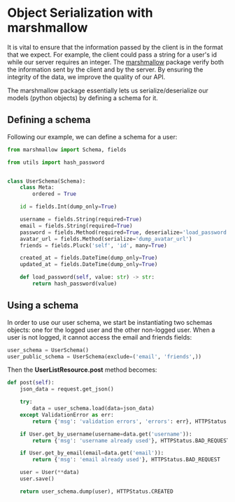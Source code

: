 # Object Serialization with marshmallow

It is vital to ensure that the information passed by the client is in the format that we expect. For example, the client could pass a string for a user's id while our server requires an integer. The [marshmallow](https://marshmallow.readthedocs.io/en/stable/) package verify both the information sent by the client and by the server. By ensuring the integrity of the data, we improve the quality of our API.

The marshmallow package essentially lets us serialize/deserialize our models (python objects) by defining a schema for it.

## Defining a schema

Following our example, we can define a schema for a user:

```python
from marshmallow import Schema, fields

from utils import hash_password


class UserSchema(Schema):
    class Meta:
        ordered = True

    id = fields.Int(dump_only=True)

    username = fields.String(required=True)
    email = fields.String(required=True)
    password = fields.Method(required=True, deserialize='load_password')
    avatar_url = fields.Method(serialize='dump_avatar_url')
    friends = fields.Pluck('self', 'id', many=True)

    created_at = fields.DateTime(dump_only=True)
    updated_at = fields.DateTime(dump_only=True)

    def load_password(self, value: str) -> str:
        return hash_password(value)
```

## Using a schema

In order to use our user schema, we start be instantiating two schemas objects: one for the logged user and the other non-logged user. When a user is not logged, it cannot access the email and friends fields:

```python
user_schema = UserSchema()
user_public_schema = UserSchema(exclude=('email', 'friends',))
```

Then the **UserListResource.post** method becomes:

```python
def post(self):
    json_data = request.get_json()

    try:
        data = user_schema.load(data=json_data)
    except ValidationError as err:
        return {'msg': 'validation errors', 'errors': err}, HTTPStatus.BAD_REQUEST

    if User.get_by_username(username=data.get('username')):
        return {'msg': 'username already used'}, HTTPStatus.BAD_REQUEST

    if User.get_by_email(email=data.get('email')):
        return {'msg': 'email already used'}, HTTPStatus.BAD_REQUEST

    user = User(**data)
    user.save()

    return user_schema.dump(user), HTTPStatus.CREATED
```

